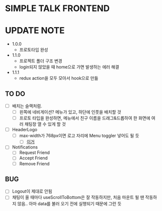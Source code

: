 # SIMPLE TALK FRONTEND

# UPDATE NOTE

- 1.0.0
  - 프로토타입 완성
- 1.1.0
  - 프로젝트 폴더 구조 변경
  - login되지 않았을 때 home으로 가면 발생하는 에러 해결
- 1.1.1
  - redux action을 모두 모아서 hook으로 만듦

## TO DO

- [ ] 배치는 슬랙처럼.
  - [ ] 왼쪽에 네비게이션? 메뉴가 있고, 하단에 인풋을 배치할 것
  - [ ] 프로토 타입을 완성하면, 메뉴에서 친구 이름을 드래그&드롭하여 한 화면에 여러 채팅창 열 수 있게 할 것
- [ ] HeaderLogo
  - [ ] max-width가 768px이면 로고 자리에 Menu toggler 넣어도 될 듯
    - [ ] [이거](https://ant.design/components/menu/#components-menu-demo-inline-collapsed)
- [ ] Notifications
  - [ ] Request Friend
  - [ ] Accept Friend
  - [ ] Remove Friend

## BUG

- [ ] Logout이 제대로 안됨
- [ ] 채팅이 올 때마다 useScrollToBottom은 잘 작동하지만, 처음 마운트 될 땐 작동하지 않음.. 아마 data를 불러 오기 전에 실행되기 때문에 그런 듯
